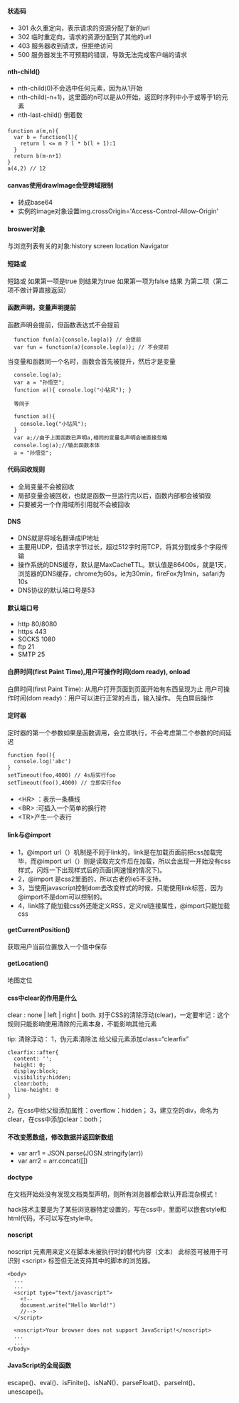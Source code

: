 #### 状态码
* 301 永久重定向，表示请求的资源分配了新的url
* 302 临时重定向，请求的资源分配到了其他的url
* 403 服务器收到请求，但拒绝访问
* 500 服务器发生不可预期的错误，导致无法完成客户端的请求

#### nth-child()
* nth-child(0)不会选中任何元素，因为从1开始
* nth-child(-n+1)，这里面的n可以是从0开始，返回时序列中小于或等于1的元素
* nth-last-child() 倒着数

#### 

    function a(m,n){
      var b = function(l){
        return l <= m ? l * b(l + 1):1
      }
      return b(m-n+1)
    }
    a(4,2) // 12

#### canvas使用drawImage会受跨域限制

* 转成base64
* 实例的image对象设置img.crossOrigin='Access-Control-Allow-Origin'

#### broswer对象
  与浏览列表有关的对象:history screen location Navigator

#### 短路或
  短路或  如果第一项是true 则结果为true 如果第一项为false 结果 为第二项（第二项不做计算直接返回）

#### 函数声明，变量声明提前
  函数声明会提前，但函数表达式不会提前

      function fun(a){console.log(a)} // 会提前
      var fun = function(a){console.log(a)}; // 不会提前

  当变量和函数同一个名时，函数会首先被提升，然后才是变量

      console.log(a);
      var a = "孙悟空";
      function a(){ console.log("小钻风"); }

      等同于

      function a(){
        console.log("小钻风");
      }
      var a;//由于上面函数已声明a,相同的变量名声明会被直接忽略
      console.log(a);//输出函数本体
      a = "孙悟空";

#### 代码回收规则
* 全局变量不会被回收
* 局部变量会被回收，也就是函数一旦运行完以后，函数内部都会被销毁
* 只要被另一个作用域所引用就不会被回收

#### DNS
* DNS就是将域名翻译成IP地址
* 主要用UDP，但请求字节过长，超过512字时用TCP，将其分割成多个字段传输
* 操作系统的DNS缓存，默认是MaxCacheTTL。默认值是86400s，就是1天，浏览器的DNS缓存，chrome为60s，ie为30min，fireFox为1min，safari为10s
* DNS协议的默认端口号是53

#### 默认端口号
* http 80/8080
* https 443
* SOCKS 1080
* ftp 21
* SMTP 25

#### 白屏时间(first Paint Time),用户可操作时间(dom ready), onload
白屏时间(first Paint Time): 从用户打开页面到页面开始有东西呈现为止
用户可操作时间(dom ready)：用户可以进行正常的点击，输入操作。
先白屏后操作

#### 定时器
定时器的第一个参数如果是函数调用，会立即执行，不会考虑第二个参数的时间延迟

    function foo(){
      console.log('abc')
    }
    setTimeout(foo,4000) // 4s后实行foo
    setTimeout(foo(),4000) // 立即实行foo

#### 

* \<HR> ：表示一条横线    
* \<BR> :可插入一个简单的换行符   
* \<TR>产生一个表行

#### link与@import

* 1，@import url（）机制是不同于link的，link是在加载页面前把css加载完毕，而@import url（）则是读取完文件后在加载，所以会出现一开始没有css样式，闪烁一下出现样式后的页面(网速慢的情况下)。  
* 2，@import 是css2里面的，所以古老的ie5不支持。  
* 3，当使用javascript控制dom去改变样式的时候，只能使用link标签，因为@import不是dom可以控制的。
* 4，link除了能加载css外还能定义RSS，定义rel连接属性，@import只能加载css  

#### getCurrentPosition()
获取用户当前位置放入一个值中保存

#### getLocation()
地图定位

#### css中clear的作用是什么
clear : none | left | right | both.
对于CSS的清除浮动(clear)，一定要牢记：这个规则只能影响使用清除的元素本身，不能影响其他元素

tip:
清除浮动：
1，伪元素清除法 给父级元素添加class=“clearfix”

    clearfix::after{
      content: '';
      height: 0;
      display:block;
      visibility:hidden;
      clear:both;
      line-height: 0
    }
2，在css中给父级添加属性：overflow：hidden；
3，建立空的div，命名为clear，在css中添加clear：both；

#### 不改变愿数组，修改数据并返回新数组
* var arr1 = JSON.parse(JOSN.stringify(arr))
* var arr2 = arr.concat([])

#### doctype
在文档开始处没有发现文档类型声明，则所有浏览器都会默认开启混杂模式！

hack技术主要是为了某些浏览器特定设置的，写在css中，里面可以嵌套style和html代码，不可以写在style中。

#### noscript
noscript 元素用来定义在脚本未被执行时的替代内容（文本）
此标签可被用于可识别 \<script\> 标签但无法支持其中的脚本的浏览器。

    <body>
      ...
      ...
      <script type="text/javascript">
        <!--
        document.write("Hello World!")
        //-->
      </script>
      
      <noscript>Your browser does not support JavaScript!</noscript>
      ...
      ...
    </body>

#### JavaScript的全局函数
escape()、eval()、isFinite()、isNaN()、parseFloat()、parseInt()、unescape()。
